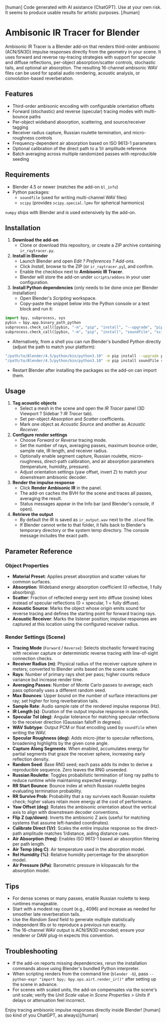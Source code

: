 [human] Code generated with AI asistance (ChatGPT). Use at your own risk. It seems to produce usable results for artistic purposes. [/human]

# Ambisonic IR Tracer for Blender

Ambisonic IR Tracer is a Blender add-on that renders third-order ambisonic (ACN/SN3D) impulse responses directly from the geometry in your scene. It uses forward and reverse ray-tracing strategies with support for specular and diffuse reflections, per-object absorption/scatter controls, stochastic tails, and optional air absorption. The resulting 16-channel ambisonic WAV files can be used for spatial audio rendering, acoustic analysis, or convolution-based reverberation.

## Features
- Third-order ambisonic encoding with configurable orientation offsets
- Forward (stochastic) and reverse (specular) tracing modes with multi-bounce paths
- Per-object wideband absorption, scattering, and source/receiver tagging
- Receiver radius capture, Russian roulette termination, and micro-roughness controls
- Frequency-dependent air absorption based on ISO 9613-1 parameters
- Optional calibration of the direct path to a 1/r amplitude reference
- Batch averaging across multiple randomized passes with reproducible seeding

## Requirements
- Blender 4.5 or newer (matches the add-on `bl_info`)
- Python packages:
  - `soundfile` (used for writing multi-channel WAV files)
  - `scipy` (provides `scipy.special.lpmv` for spherical harmonics)

`numpy` ships with Blender and is used extensively by the add-on.

## Installation
1. **Download the add-on**
   - Clone or download this repository, or create a ZIP archive containing `ir_raytracer.py`.
2. **Install in Blender**
   - Launch Blender and open *Edit ? Preferences ? Add-ons*.
   - Click *Install*, browse to the ZIP (or `ir_raytracer.py`), and confirm.
   - Enable the checkbox next to **Ambisonic IR Tracer**.
   - Blender will store the add-on under `scripts/addons` in your user configuration.
3. **Install Python dependencies** (only needs to be done once per Blender installation)
   - Open Blender's *Scripting* workspace.
   - Copy-paste the snippet below into the Python console or a text block and run it:

```python
import bpy, subprocess, sys
pybin = bpy.app.binary_path_python
subprocess.check_call([pybin, "-m", "pip", "install", "--upgrade", "pip"])
subprocess.check_call([pybin, "-m", "pip", "install", "soundfile", "scipy"])
```

   - Alternatively, from a shell you can run Blender's bundled Python directly (adjust the path to match your platform):

```bash
"/path/to/Blender/4.5/python/bin/python3.10" -m pip install --upgrade pip
"/path/to/Blender/4.5/python/bin/python3.10" -m pip install soundfile scipy
```

   - Restart Blender after installing the packages so the add-on can import them.

## Usage
1. **Tag acoustic objects**
   - Select a mesh in the scene and open the *IR Tracer* panel (3D Viewport ? Sidebar ? *IR Tracer* tab).
   - Set per-object *Absorption* and *Scatter* coefficients.
   - Mark one object as *Acoustic Source* and another as *Acoustic Receiver*.
2. **Configure render settings**
   - Choose *Forward* or *Reverse* tracing mode.
   - Set the number of rays, averaging passes, maximum bounce order, sample rate, IR length, and receiver radius.
   - Optionally enable segment capture, Russian roulette, micro-roughness, direct-path calibration, and air absorption parameters (temperature, humidity, pressure).
   - Adjust orientation settings (yaw offset, invert Z) to match your downstream ambisonic decoder.
3. **Render the impulse response**
   - Click **Render Ambisonic IR** in the panel.
   - The add-on caches the BVH for the scene and traces all passes, averaging the result.
   - Status messages appear in the Info bar (and Blender's console, if open).
4. **Retrieve the output**
   - By default the IR is saved as `ir_output.wav` next to the `.blend` file.
   - If Blender cannot write to that folder, it falls back to Blender's temporary directory or the system temp directory. The console message includes the exact path.

## Parameter Reference

### Object Properties
- **Material Preset**: Applies preset absorption and scatter values for common surfaces.
- **Absorption**: Wideband energy absorption coefficient (0 reflective, 1 fully absorbing).
- **Scatter**: Fraction of reflected energy sent into diffuse (cosine) lobes instead of specular reflections (0 = specular, 1 = fully diffuse).
- **Acoustic Source**: Marks the object whose origin emits sound for reverse tracing and defines the starting point for forward tracing rays.
- **Acoustic Receiver**: Marks the listener position; impulse responses are captured at this location using the configured receiver radius.

### Render Settings (Scene)
- **Tracing Mode** (`Forward` / `Reverse`): Selects stochastic forward tracing with receiver capture or deterministic reverse tracing with line-of-sight connection checks.
- **Receiver Radius (m)**: Physical radius of the receiver capture sphere in meters; converted to Blender units based on the scene scale.
- **Rays**: Number of primary rays shot per pass; higher counts reduce variance but increase render time.
- **Averaging Passes**: Number of Monte Carlo passes to average; each pass optionally uses a different random seed.
- **Max Bounces**: Upper bound on the number of surface interactions per ray; set higher for long reverberation tails.
- **Sample Rate**: Audio sample rate of the rendered impulse response (Hz).
- **IR Length (s)**: Duration of the output impulse response in seconds.
- **Specular Tol (deg)**: Angular tolerance for matching specular reflections to the receiver direction (Gaussian falloff in degrees).
- **WAV Subtype**: Output PCM or float encoding used by `soundfile` when writing the WAV.
- **Specular Roughness (deg)**: Adds micro-jitter to specular reflections, broadening highlights by the given cone angle.
- **Capture Along Segments**: When enabled, accumulates energy for partial segments that graze the receiver sphere, increasing early reflection density.
- **Random Seed**: Base RNG seed; each pass adds its index to derive a reproducible sequence. Zero leaves the RNG unseeded.
- **Russian Roulette**: Toggles probabilistic termination of long ray paths to reduce runtime while maintaining expected energy.
- **RR Start Bounce**: Bounce index at which Russian roulette begins evaluating termination probability.
- **RR Survive Prob**: Probability that a ray survives each Russian roulette check; higher values retain more energy at the cost of performance.
- **Yaw Offset (deg)**: Rotates the ambisonic orientation about the vertical axis to align with downstream decoder conventions.
- **Flip Z (up/down)**: Inverts the ambisonic Z axis (useful for matching systems that assume left-handed coordinates).
- **Calibrate Direct (1/r)**: Scales the entire impulse response so the direct-path amplitude matches 1/distance, aiding distance cues.
- **Air Absorption (freq)**: Enables ISO 9613-1 based air absorption filtering per path length.
- **Air Temp (deg C)**: Air temperature used in the absorption model.
- **Rel Humidity (%)**: Relative humidity percentage for the absorption model.
- **Air Pressure (kPa)**: Barometric pressure in kilopascals for the absorption model.
## Tips
- For dense scenes or many passes, enable Russian roulette to keep runtimes manageable.
- Start with a modest ray count (e.g., 4096) and increase as needed for smoother late reverberation tails.
- Use the *Random Seed* field to generate multiple statistically independent IRs or to reproduce a previous run exactly.
- The 16-channel WAV output is ACN/SN3D encoded; ensure your renderer or DAW plug-in expects this convention.

## Troubleshooting
- If the add-on reports missing dependencies, rerun the installation commands above using Blender's bundled Python interpreter.
- When scripting renders from the command line (`blender -b`), pass `--python-expr "import bpy; bpy.ops.airt.render_ir()"` after setting up the scene in advance.
- For scenes with scaled units, the add-on compensates via the scene's unit scale; verify the *Unit Scale* value in *Scene Properties > Units* if delays or attenuation feel incorrect.

Enjoy tracing ambisonic impulse responses directly inside Blender! [human](so kind of you ChatGPT, as always)[/human]





